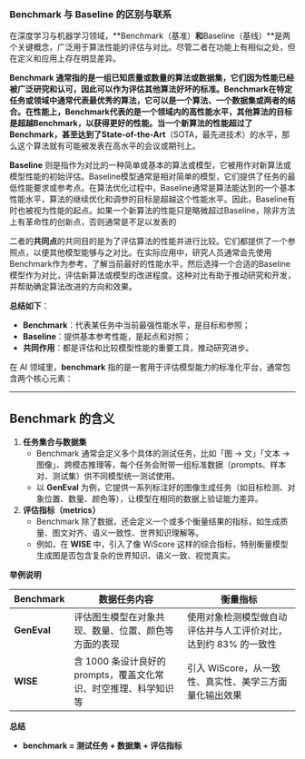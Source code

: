 ### Benchmark 与 Baseline 的区别与联系

在深度学习与机器学习领域，**Benchmark（基准）**和**Baseline（基线）**是两个关键概念，广泛用于算法性能的评估与对比。尽管二者在功能上有相似之处，但在定义和应用上存在明显差异。

**Benchmark **通常指的是一组已知质量或数量的算法或数据集，它们因为性能已经被广泛研究和认可，因此可以作为评估其他算法好坏的标准。Benchmark在特定任务或领域中通常代表最优秀的算法，它可以是一个算法、一个数据集或两者的结合。在性能上，Benchmark代表的是一个领域内的高性能水平，其他算法的目标是超越Benchmark，以获得更好的性能。当一个新算法的性能超过了Benchmark，甚至达到了**State-of-the-Art**（SOTA，最先进技术）的水平，那么这个算法就有可能被发表在高水平的会议或期刊上。

**Baseline** 则是指作为对比的一种简单或基本的算法或模型，它被用作对新算法或模型性能的初始评估。Baseline模型通常是相对简单的模型，它们提供了任务的最低性能要求或参考点。在算法优化过程中，Baseline通常是算法能达到的一个基本性能水平，算法的继续优化和调参的目标是超越这个性能水平。因此，Baseline有时也被视为性能的起点。如果一个新算法的性能只是略微超过Baseline，除非方法上有革命性的创新点，否则通常是不足以发表的

二者的**共同点**的共同目的是为了评估算法的性能并进行比较。它们都提供了一个参照点，以便其他模型能够与之对比。在实际应用中，研究人员通常会先使用Benchmark作为参考，了解当前最好的性能水平，然后选择一个合适的Baseline模型作为对比，评估新算法或模型的改进程度。这种对比有助于推动研究和开发，并帮助确定算法改进的方向和效果。

**总结如下**：

- **Benchmark**：代表某任务中当前最强性能水平，是目标和参照；
- **Baseline**：提供基本参考性能，是起点和对照；
- **共同作用**：都是评估和比较模型性能的重要工具，推动研究进步。





在 AI 领域里，**benchmark** 指的是一套用于评估模型能力的标准化平台，通常包含两个核心元素：

------

## Benchmark 的含义

1. **任务集合与数据集**
   - Benchmark 通常会定义多个具体的测试任务，比如「图 → 文」「文本 → 图像」、跨模态推理等，每个任务会附带一组标准数据（prompts、样本对、测试集）供不同模型统一测试使用。
   - 以 **GenEval** 为例，它提供一系列标注好的图像生成任务（如目标检测、对象位置、数量、颜色等），让模型在相同的数据上验证能力差异。
2. **评估指标（metrics）**
   - Benchmark 除了数据，还会定义一个或多个衡量结果的指标，如生成质量、图文对齐、语义一致性、世界知识理解等。
   - 例如，在 **WISE** 中，引入了像 WiScore 这样的综合指标，特别衡量模型生成图是否包含复杂的世界知识、语义一致、视觉真实。

**举例说明**

| Benchmark   | 数据任务内容                                                 | 衡量指标                                                     |
| ----------- | ------------------------------------------------------------ | ------------------------------------------------------------ |
| **GenEval** | 评估图生模型在对象共现、数量、位置、颜色等方面的表现         | 使用对象检测模型做自动评估并与人工评价对比，达到约 83% 的一致性 |
| **WISE**    | 含 1000 条设计良好的 prompts，覆盖文化常识、时空推理、科学知识等 | 引入 WiScore，从一致性、真实性、美学三方面量化输出效果       |

**总结**

- **benchmark = 测试任务 + 数据集 + 评估指标**